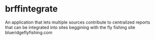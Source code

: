 # brffintegrate
An application that lets multiple sources contribute to centralized reports that can be integrated into sites beggining with the fly fishing site blueridgeflyfishing.com 
